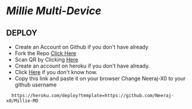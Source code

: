 
# *Millie Multi-Device*



<div align="left">

## DEPLOY
- Create an Account on Github if you don't have already
- Fork the Repo [Click Here](https://github.com/Neeraj-x0/Millie-MD/fork)
- Scan QR by Clicking [Here](https://millie-qr.up.railway.app/)
- Create an account on heroku if you don't have already.
- Click [Here](https://youtu.be/5yP-awzckYg) if you don't know how.
- Copy this link and paste it on your browser Change Neeraj-X0 to your github username <br>
```
  https://heroku.com/deploy?template=https://github.com/Neeraj-x0/Millie-MD
```  


</div>

  

